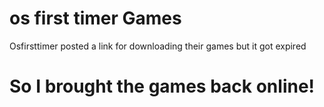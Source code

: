 # os first timer Games
Osfirsttimer posted a link for downloading their games but it got expired
# So I brought the games back online!
